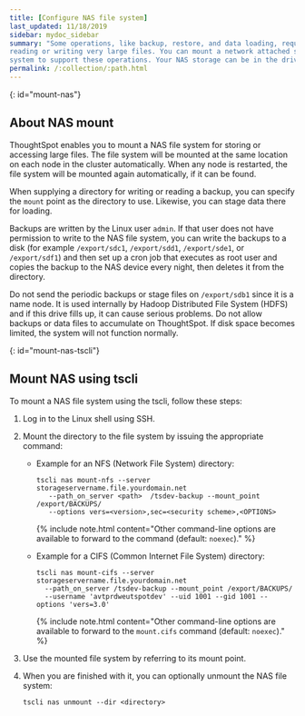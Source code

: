```yaml
---
title: [Configure NAS file system]
last_updated: 11/18/2019
sidebar: mydoc_sidebar
summary: "Some operations, like backup, restore, and data loading, require either
reading or writing very large files. You can mount a network attached storage (NAS) file
system to support these operations. Your NAS storage can be in the drive format you choose."
permalink: /:collection/:path.html
---
```

{: id="mount-nas"}
## About NAS mount

ThoughtSpot enables you to mount a NAS file system for storing or accessing
large files. The file system will be mounted at the same location on each node in the cluster automatically. When any node is restarted, the file system will be mounted again automatically, if it can be found.

When supplying a directory for writing or reading a backup, you can specify the `mount` point as the directory to use. Likewise, you can stage data there for
loading.

Backups are written by the Linux user `admin`. If that user does not have
permission to write to the NAS file system, you can write the backups to a disk
(for example `/export/sdc1`, `/export/sdd1`, `/export/sde1`, or `/export/sdf1`)
and then set up a cron job that executes as root user and copies the backup to
the NAS device every night, then deletes it from the directory.

Do not send the periodic backups or stage files on `/export/sdb1` since it is a
name node. It is used internally by Hadoop Distributed File System (HDFS) and if
this drive fills up, it can cause serious problems. Do not allow backups or data
files to accumulate on ThoughtSpot. If disk space becomes limited, the system
will not function normally.

<!--## Mount using Management Console

{% include note.html content="The Management Console is now available in beta for customers with ThoughtSpot 5.3 or later. Please contact ThoughtSpot Support, if you want to try it." %}

To mount a NAS file system using the admin UI:

1. Log into ThoughtSpot from a browser.
2. Click the **Admin** menu on the top navigation bar.

   ![]({{ site.baseurl }}/images/admin.png)

   This opens the ThoughtSpot Management Console.
3. Click **Settings** menu on the top navigation bar.

   ![]({{ site.baseurl }}/images/settings.png)

4. In the Settings panel, click **NAS Mount** and then  **Configure** option.

   ![]({{ site.baseurl }}/images/nas.png)  


5. Enter the mount point details:

   ![]({{ site.baseurl }}/images/nas-mount.png)

   <table>
   <colgroup>
   <col width="20%" />
   <col width="80%" />
   </colgroup>
   <tr>
   <th>Field</th>
   <th>Description</th>
   </tr>
   <tr>
   <th>Mount Type</th>
   <td>Select the mount protocol. Supported types are network file system (NFS) and common internet file system (CIFS).</td>
   </tr>
   <tr>
   <th>Server Address</th>
   <td>Specify the IP of NFS or CIFS directory.</td>
   </tr>
   <tr>
   <th>Path on Server</th>
   <td>Specify the mount path on the server.</td>
   </tr>
   <tr>
   <th>Local Mount Point</th>
   <td>Specify the target mount point as the directory to use.</td>
   </tr>
   <tr>
   <th>Optional Mount Parameters</th>
   <td>Specify other command-line options if you wish to add. The default is <code>noexec</code>.
   </td>
   </tr>
   </table>

6. Click **Save** to mount a NAS file system.

-->

{: id="mount-nas-tscli"}
## Mount NAS using tscli

To mount a NAS file system using the tscli, follow these steps:

1. Log in to the Linux shell using SSH.
2. Mount the directory to the file system by issuing the appropriate command:
    -   Example for an NFS (Network File System) directory:

        ```
        tscli nas mount-nfs --server storageservername.file.yourdomain.net
           --path_on_server <path>  /tsdev-backup --mount_point /export/BACKUPS/
           --options vers=<version>,sec=<security scheme>,<OPTIONS>
        ```

        {% include note.html content="Other command-line options are available to forward to the command (default: `noexec`)." %}

    -   Example for a CIFS (Common Internet File System) directory:

        ```
        tscli nas mount-cifs --server storageservername.file.yourdomain.net
          --path_on_server /tsdev-backup --mount_point /export/BACKUPS/
          --username 'avtprdweutspotdev' --uid 1001 --gid 1001 --options 'vers=3.0'
        ```

        {% include note.html content="Other command-line options are available to forward to the `mount.cifs` command (default: `noexec`)." %}

3. Use the mounted file system by referring to its mount point.

4. When you are finished with it, you can optionally unmount the NAS file system:

    ```
    tscli nas unmount --dir <directory>
    ```
